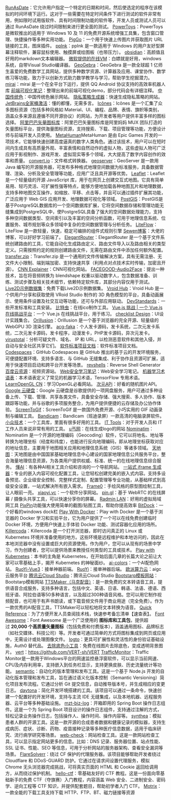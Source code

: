 [RunAsDate](https://www.nirsoft.net/utils/run_as_date.html)：它允许用户指定一个特定的日期和时间，然后使选定的程序在该模拟的时间环境下运行。这对于一些需要在特定时间条件下进行测试的软件非常有用，例如限时试用版软件、具有时间限制功能的软件等，开发人员或测试人员可以通过 RunAsDate 绕过时间限制来进行更全面的测试。
[PowerToys](https://learn.microsoft.com/zh-cn/windows/powertoys/)：PowerToys 是微软推出的适用于 Windows 10 及 11 的免费开源系统增强工具集，包含窗口管理、快捷操作等多种实用功能。
[PigGo](https://picgo.github.io/PicGo-Doc/zh/)：一个用于快速上传图片并获取图片 URL 链接的工具，图床插件。
[pplnk](https://github.com/pubpub-zz/ppInk)：ppInk 是一款适用于 Windows 的用户友好型屏幕注释软件，兼容鼠标使用、触摸屏或绘图板（也带压力）。
[obsidian](https://obsidian.md/)：高颜值且好用的markdown文本编辑器。
[微软提供的在线VM](https://learn.microsoft.com/en-us/training/modules/implement-common-integration-features-finance-ops/10-exercise-1?source=learn)：白嫖就是好用，windows系统，自带Visual Studio编译器。
[GeoGebra](https://www.geogebra.org/)：GeoGebra 是一款全球超 1 亿师生喜爱的免费数学工具网站，提供多种数学资源、计算器及应用、课堂协作、数学练习等功能，致力于以创新方式助力数学教学与学习，帮助学生挖掘潜力。
[mirai](https://github.com/mamoe/mirai)：mirai 是一个在全平台下运行，提供 QQ Android 协议支持的高效率机器人库
[前端可视化笔记](https://gitee.com/k21vin/front-end-data-visualization)：整理出来的前端可视化demo，部分代码会有详细注释。
[中国传统色](https://www.zhongguose.com/#jiqing)：中国传统色展示网站。
[隐私策略生成器](https://privacy.1ts.fun/)：快速生成隐私策略的网站。
[JetBrains全家桶激活](https://ecnsnscl4uk2.feishu.cn/wiki/GpNJwk0lSi7iM6khLQCcYdlnnLf)：懂的都懂，无需多言。
[Icônes](https://icones.js.org/)：Icônes 是一个汇集了众多图标资源（包括多种风格如 Material、UI、编程、品牌、表情、旗帜等类别，涵盖众多来源且遵循不同开源协议）的网站，为开发者等用户提供丰富多样的图标选择。
[阿里巴巴矢量图标库](https://www.iconfont.cn/)：阿里巴巴矢量图标库是阿里妈妈 MUX 团队打造的矢量图标平台，提供海量图标资源，支持搜索、下载、项目管理等功能，方便设计师与前端开发人员使用。
[MetaHuman](https://www.unrealengine.com/zh-CN/metahuman)MetaHuman 是由 Epic Games 开发的一项技术，它能够快速创建高度逼真的数字人类角色。通过该技术，用户可以在短时间内生成具有高质量外观、丰富表情和自然动作的虚拟人物，这些虚拟人物可广泛应用于影视制作、游戏开发、虚拟现实等多个领域，大大提高了数字内容创作的效率和质量。
[convert.io](https://convert.io/cn/)：文件格式转换器。
[geoserver](https://geoserver.org/?lang=zh-cn)：GeoServer 是一款用 Java 编写的开源服务器，可发布多种格式地理空间数据为标准服务，具备数据管理、渲染、分析及安全管理等功能，应用广泛且具开源等优势。
[Leaflet](https://leafletjs.com/)：Leaflet 是一个轻量级的开源 JavaScript 库，用于在网页上创建交互式地图。它具有简单易用、轻巧灵活、可扩展性强等特点，能够方便地加载各种地图瓦片和地理数据，支持多种地图交互操作，如缩放、平移、点击等，并且可以通过插件扩展其功能，广泛应用于 Web GIS 应用开发、地理数据可视化等领域。
[PostGIS](https://postgis.net/)：PostGIS是基于PostgreSQL数据库的一个空间数据库扩展，它将空间数据存储和管理功能无缝集成到PostgreSQL中，使PostgreSQL具备了强大的空间数据处理能力，支持多种空间数据类型、空间索引以及丰富的空间分析函数，可用于地理信息系统、位置服务、城市规划等众多领域中复杂的空间数据管理与分析任务。
[LiteFlow](https://liteflow.cc/)：LiteFlow 是一款轻量，快速，稳定可编排的组件式规则引擎
[Sewen博客](https://sewar-x.github.io/myblog/)：大佬的博客，可以好好学习前端了。
[ElegantRouter](https://github.com/soybeanjs/elegant-router)：ElegantRouter 是一个基于文件系统创建路由的工具，它能自动化生成路由定义、路由文件导入以及路由相关的类型定义。只需按照约定的规则创建路由文件，无需在路由文件中添加任何额外配置。
[transfer.zip](https://transfer.zip/)：Transfer.zip 是一个通用的文件传输解决方案，具有无需注册、无文件大小限制、端到端加密、支持快速共享（利用点对点技术实时传输，加密且开源）。
[CNN Explainer](https://poloclub.github.io/cnn-explainer/#article-convolution)：CNN可视化网站。
[FACEGOOD-Audio2Face](https://github.com/FACEGOOD/FACEGOOD-Audio2Face)：提出一种技术，旨在将音频转换为 blendshape 权重以驱动数字人，包含数据准备、训练、测试步骤及相关技术细节，依赖特定软件库，其部分内容仅用于测试。
[Live2D示例数据集](https://www.live2d.com/en/learn/sample/)：免费下载Live2D示例数据集。
[Vroid Hub](https://hub.vroid.com/)：Vroid Hub 是一个供用户分享和获取使用 VRoid Studio 制作的 3D 角色模型的平台，具备动画展示、使用条件设置及社交互动等功能，还可与外部应用联动。
[DevStandards](https://github.com/snakeclub/DevStandards)：一些开发标准和工具安装。
[比特虫](https://www.bitbug.net/)：在线ico制作工具。
[Vue.js 挑战 | 一个 Vue.js 在线挑战平台](https://cn-vuejs-challenges.netlify.app/)：一个 Vue.js 在线挑战平台，用于练习。
[checklist Design](https://www.checklist.design/)：UI设计实践集合。
[Orillusion](https://www.orillusion.com/)：Orillusion 是一个基于浏览器的完全开源、轻量级的 WebGPU 3D 渲染引擎。
[acg-faka](https://github.com/lizhipay/acg-faka)：个人发卡源码，发卡系统，二次元发卡系统，二次元发卡源码，发卡程序，动漫发卡，PHP发卡源码，异次元发卡。
[virustotal](https://www.virustotal.com/gui/home/upload)：分析可疑文件、域名、 IP 和 URL，以检测恶意软件和其他入侵，并自动与安全社区共享它们。
[软件标准项目文档](https://developer.aliyun.com/article/5264)：软件标准项目文档。
[Codespaces](https://github.com/codespaces)：GitHub Codespaces 是 GitHub 推出的基于云的开发环境服务，可便捷配置环境、支持多语言、与 GitHub 无缝集成、利于协作且资源可扩展，适用于快速项目启动和跨平台开发等场景。
[revshells](https://www.revshells.com/)：Reverse Shell Generator
[百度云资源](https://api.apibdzy.com/)：视频资源站。
[Web安全学习笔记](https://websec.readthedocs.io/zh/latest/)：Web安全学习笔记。
[机器学习术语表](https://developers.google.com/machine-learning/glossary?hl=zh-cn#l)：本术语表定义了常见的机器学习术语，TensorFlow 专用术语。
[LearnOpenGL CN](https://learnopengl-cn.github.io/)：学习OpenGL必看网站。
[次元APi](https://t.alcy.cc/)：好看的随机图片API。
[Google 云硬盘](https://drive.google.com/drive/home)：Google 云硬盘是谷歌提供的一项网盘服务，用户可通过多种设备上传、下载、管理、共享各类文件，具备安全存储、强大搜索、多人协作、版本跟踪等功能，并与谷歌的多项服务整合，为用户提供便捷的云存储及办公协作体验。
[ScreenToGif](https://www.screentogif.com/)：ScreenToGif 是一款国外免费开源、小巧实用的 GIF 动画录制与编辑工具。
[Bandicam](https://www.bandicam.cn/)：Bandicam（班迪录屏）一款高清的电脑录屏软件。
[小众技术](https://www.xiaozhongjishu.com/)：一个工具库，里面有很多好用的工具。
[IT Tools](https://zz.ittools.cc/)：对于开发人员和 IT 工作人员来说非常有用的工具。
[u丐网](https://www.uugai.com/)：在线生成logo的网站
[Nominatim](https://nominatim.org/)：Nominatim 是一个开源的地理编码（Geocoding）软件，它可以将地名、地址等转换为地理坐标（经度和纬度），也能进行反向地理编码，即从地理坐标获取对应的地址信息，主要用于地图相关应用和地理信息系统（GIS）等诸多领域。
[天地图](https://www.tianditu.gov.cn/)：天地图是由中国国家基础地理信息中心建设的国家地理信息公共服务平台，整合海量地理信息资源，为各类用户提供权威、标准、统一的在线地理信息综合服务。
[懂AI](https://www.dongaigc.com/)：有各种AI相关工具介绍和咨询的一个导航网站。
[一站式 iframe 生成器](https://iframegenerator.top/)：专业的嵌入内容可视化配置工具，让您轻松创建完美的嵌入式内容。支持多设备预览、企业级安全控制、完整样式定制、配置管理等专业功能，从基础样式到高级安全设置，一站式解决所有嵌入需求。
[Frame0](https://frame0.app/)：手绘风格的原型图绘制工具，让人眼前一亮。
[xiaoyi.vc](https://xiaoyi.vc/)：一个软件分享网站。
[pin.gl](https://pin.gl/)：基于 WebRTC 的在线屏幕 / 摄像头共享工具，可以快速分享你的屏幕。
[Radmin LAN](https://www.radmin-lan.cn/)：好用的虚拟局域网工具
[PixPin](https://pixpinapp.com/)功能强大使用简单的截图/贴图工具，帮助你提高效率
[BitDock](http://www.bitdock.cn/)：一个好看的windows dock栏
[Play With Docker](https://labs.play-with-docker.com/)：Play with Docker 是一个基于浏览器的 Docker 学习和实验平台，它为用户提供了一个可以在线免费创建临时 Docker 环境，方便用户快速上手体验 Docker 功能、测试容器化应用的场所。
[Killercoda](https://killercoda.com/)：Killercoda 是一个打开浏览器，即时访问真正的 Linux 或 Kubernetes 环境并准备使用的地方。这些环境是远程维护和本地访问的，因此在本地浏览器中没有设置或巨大的资源使用。作为用户，您可以从现有的场景中学习，作为创建者，您可以提供场景来教授任何类型的工具或技术。
[Play with Kubernetes](https://jimmysong.io/kubernetes-handbook/cloud-native/play-with-kubernetes.html)：本书的主角是 Kubernetes，在开始后面几章的长篇大论之前让大家可以零基础上手，揭开 Kubernetes 的神秘面纱。
[ai-colors](https://aicolors.co/)：一个AI配色网站。
[RuoYi-Vue3](https://github.com/yangzongzhuan/RuoYi-Vue3)：接单神器前端。
[RuoYi](https://github.com/yangzongzhuan/RuoYi)：接单神器后端。
[欧派算力云](https://ppinfra.com/user)：aigc云服务平台
[腾讯云Cloud Studio](https://ide.cloud.tencent.com/dashboard/workspace)：腾讯云Cloud Studio
[Bootstarp模板网站](https://www.bootstrapmb.com/)：Bootstarp模板网站
[TTSMaker（马克配音）](https://ttsmaker.cn/)：是一款免费的文本转语音工具，提供语音合成服务，支持多种语言，包括中文、英语、日语、韩语、法语、德语、西班牙语、阿拉伯语等50多种语言，以及超过300种语音风格。您可以用它制作视频配音，也可用于有声书朗读，或下载音频文件用于商业用途（完全免费）。作为一款优秀的AI配音工具，TTSMaker可以轻松地将文本转换为语音。
[Quick Reference](https://quickref.cn/)：为了方便开发人员查阅技术栈，快速参考备忘清单【速查表】。
[Font Awesome](https://fontawesome.com/)：Font Awesome 是一个广泛使用的 **图标库和工具包**，提供超过 **20,000 个高质量矢量图标**（包括免费和付费版本），涵盖通用图标、品牌标志（如社交媒体、科技公司）等。开发者可通过简单的方式将图标集成到网页或应用中，无需设计或处理图像文件。
[logto](https://logto.io/zh-CN/)：更具可扩展性和灵活性的身份验证基础设施，Auth0 替代品。
[去除底色小工具](https://tools.kalvinbg.cn/image/bgRemover)：免费在线图片去除底色，变成透明背景图片。
[vert](https://vert.sh/)：https://github.com/VERT-sh/VERT
[TrafficMonitor](https://github.com/zhongyang219/TrafficMonitor.git)：Traffic Monitor是一款用于Windows平台的网速监控悬浮窗软件，可以显示当前网速、CPU及内存利用率，支持嵌入到任务栏显示，支持更换皮肤、历史流量统计等功能。
[semantic](github.com/semantic-release/semantic-release)：自动化的版本管理和发布工具。这是一个基于 Node.js 开发的自动化版本管理和发布工具，旨在通过语义化版本控制（Semantic Versioning）简化项目发布流程。它通过分析 Git 提交信息，自动推导版本号，并生成相应的变更日志。
[daytona](github.com/daytonaio/daytona)：简化开发环境搭建的工具。该项目可以通过一条命令，快速创建一个配置好的开发环境，支持与主流 IDE 无缝集成，以及本地机器、远程服务器、云平台等多种基础设施。
[mzt-biz-log](https://github.com/mouzt/mzt-biz-log)：开箱即用的 Spring Boot 操作日志组件。这是一个为 Spring Boot 项目设计的操作日志组件，支持通过注解的方式，轻松记录业务操作日志，包括操作人、操作时间、操作内容等。
[synthea](https://github.com/synthetichealth/synthea)：模拟患者人群的开源工具。这是一款开源的合成患者数据和健康记录的模拟器，支持生成病历、症状、诊断、药物、疫苗接种记录等多种医疗信息数据，适用于临床研究、流行病学研究等场景。
[web-check](https://github.com/Lissy93/web-check)：网站检查工具。这是一款网站检查工具，可以显示指定网站更多的信息。比如：DNS 记录、服务器位置、站点性能、SSL 证书、性能、SEO 等信息，可用于分析网站的服务器架构、查看安全漏洞等场景。
[FlareSolverr](https://github.com/FlareSolverr/FlareSolverr)：绕过 CF 保护的代理服务器。该项目能够帮助开发者绕过 Cloudflare 和 DDoS-GUARD 防护。它通过在请求间设置代理服务，模拟 Chrome 无头浏览器完成挑战，可将真实页面的 HTML 和 Cookie 返回给调用方，从而绕过保护机制。
[hello-ctf](https://hello-ctf.com/)：零基础友好的 CTF 教程。这是一份面向零基础新手的免费 CTF（夺旗赛）入门教程，内容涵盖 Web 安全、二进制安全、密码学、逆向工程等 CTF 知识，并提供配套题目，帮助初学者入门 CTF。
[Motrix](https://motrix.app/)：一款全能的下载工具支持下载 HTTP、FTP、BT、磁力链接等资源